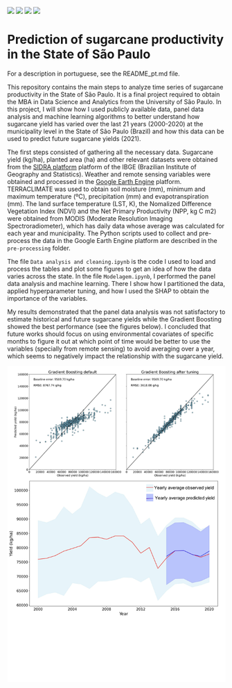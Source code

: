<img src = "https://img.shields.io/github/last-commit/neli12/time-series-productivity-sp"> <img src = "https://img.shields.io/github/languages/count/neli12/time-series-productivity-sp"> <img src = "https://img.shields.io/github/license/neli12/time-series-productivity-sp?color=green"> <img src = "https://img.shields.io/github/watchers/neli12/time-series-productivity-sp?style=social">

# Prediction of sugarcane productivity in the State of São Paulo

For a description in portuguese, see the README_pt.md file.

This repository contains the main steps to analyze time series of sugarcane productivity in the State of São Paulo. It is a final project required to obtain the MBA in Data Science and Analytics from the University of São Paulo. In this project, I will show how I used publicly available data, panel data analysis and machine learning algorithms to better understand how sugarcane yield has varied over the last 21 years (2000-2020) at the municipality level in the State of São Paulo (Brazil) and how this data can be used to predict future sugarcane yields (2021).

The first steps consisted of gathering all the necessary data. Sugarcane yield (kg/ha), planted area (ha) and other relevant datasets were obtained from the [SIDRA platform](https://sidra.ibge.gov.br/tabela/1612) platform of the IBGE (Brazilian Institute of Geography and Statistics). Weather and remote sensing variables were obtained and processed in the [Google Earth Engine](https://earthengine.google.com/) platform. TERRACLIMATE was used to obtain soil moisture (mm), minimum and maximum temperature (ºC), precipitation (mm) and evapotranspiration (mm). The land surface temperature (LST, K), the Nomalized Difference Vegetation Index (NDVI) and the Net Primary Productivity (NPP, kg C m2) were obtained from MODIS (Moderate Resolution Imaging Spectroradiometer), which has daily data whose average was calculated for each year and municipality. The Python scripts used to collect and pre-process the data in the Google Earth Engine platform are described in the `pre-processing` folder.

The file `Data analysis and cleaning.ipynb` is the code I used to load and process the tables and plot some figures to get an idea of how the data varies across the state. In the file `Modelagem.ipynb`, I performed the panel data analysis and machine learning. There I show how I partitioned the data, applied hyperparameter tuning, and how I used the SHAP to obtain the importance of the variables. 

My results demonstrated that the panel data analysis was not satisfactory to estimate historical and future sugarcane yields while the Gradient Boosting showed the best performance (see the figures below). I concluded that future works should focus on using environmental covariates of specific months to figure it out at which point of time would be better to use the variables (specially from remote sensing) to avoid averaging over a year, which seems to negatively impact the relationship with the sugarcane yield.

![yield data](https://github.com/neli12/time-series-productivity-sp/blob/main/figures/F5.jpg)
